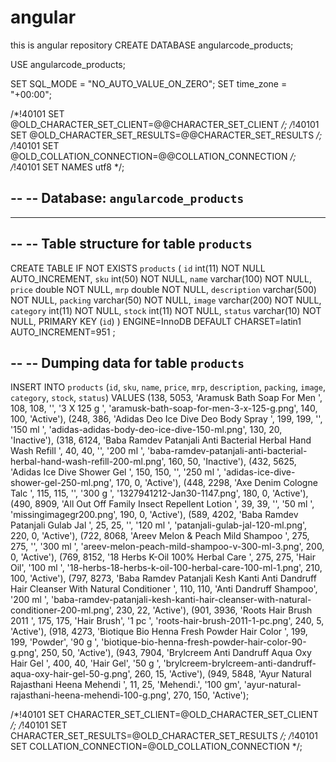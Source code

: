 # angular
this is angular repository
CREATE DATABASE angularcode_products;


USE angularcode_products;

SET SQL_MODE = "NO_AUTO_VALUE_ON_ZERO";
SET time_zone = "+00:00";


/*!40101 SET @OLD_CHARACTER_SET_CLIENT=@@CHARACTER_SET_CLIENT */;
/*!40101 SET @OLD_CHARACTER_SET_RESULTS=@@CHARACTER_SET_RESULTS */;
/*!40101 SET @OLD_COLLATION_CONNECTION=@@COLLATION_CONNECTION */;
/*!40101 SET NAMES utf8 */;

--
-- Database: `angularcode_products`
--

-- --------------------------------------------------------

--
-- Table structure for table `products`
--

CREATE TABLE IF NOT EXISTS `products` (
  `id` int(11) NOT NULL AUTO_INCREMENT,
  `sku` int(50) NOT NULL,
  `name` varchar(100) NOT NULL,
  `price` double NOT NULL,
  `mrp` double NOT NULL,
  `description` varchar(500) NOT NULL,
  `packing` varchar(50) NOT NULL,
  `image` varchar(200) NOT NULL,
  `category` int(11) NOT NULL,
  `stock` int(11) NOT NULL,
  `status` varchar(10) NOT NULL,
  PRIMARY KEY (`id`)
) ENGINE=InnoDB  DEFAULT CHARSET=latin1 AUTO_INCREMENT=951 ;

--
-- Dumping data for table `products`
--

INSERT INTO `products` (`id`, `sku`, `name`, `price`, `mrp`, `description`, `packing`, `image`, `category`, `stock`, `status`) VALUES
(138, 5053, 'Aramusk Bath Soap For Men   ', 108, 108, '', '3 X 125 g ', 'aramusk-bath-soap-for-men-3-x-125-g.png', 140, 100, 'Active'),
(248, 386, 'Adidas Deo Ice Dive Deo Body Spray   ', 199, 199, '', '150 ml ', 'adidas-adidas-body-deo-ice-dive-150-ml.png', 130, 20, 'Inactive'),
(318, 6124, 'Baba Ramdev Patanjali Anti Bacterial Herbal Hand Wash Refill   ', 40, 40, '', '200 ml ', 'baba-ramdev-patanjali-anti-bacterial-herbal-hand-wash-refill-200-ml.png', 160, 50, 'Inactive'),
(432, 5625, 'Adidas Ice Dive Shower Gel   ', 150, 150, '', '250 ml ', 'adidas-ice-dive-shower-gel-250-ml.png', 170, 0, 'Active'),
(448, 2298, 'Axe Denim Cologne Talc   ', 115, 115, '', '300 g ', '1327941212-Jan30-1147.png', 180, 0, 'Active'),
(490, 8909, 'All Out Off Family Insect Repellent Lotion   ', 39, 39, '', '50 ml ', 'missingimagegr200.png', 190, 0, 'Active'),
(589, 4202, 'Baba Ramdev Patanjali Gulab Jal   ', 25, 25, '', '120 ml ', 'patanjali-gulab-jal-120-ml.png', 220, 0, 'Active'),
(722, 8068, 'Areev Melon &amp; Peach Mild Shampoo   ', 275, 275, '', '300 ml ', 'areev-melon-peach-mild-shampoo-v-300-ml-3.png', 200, 0, 'Active'),
(769, 8152, '18 Herbs K-Oil 100% Herbal Care   ', 275, 275, 'Hair Oil', '100 ml ', '18-herbs-18-herbs-k-oil-100-herbal-care-100-ml-1.png', 210, 100, 'Active'),
(797, 8273, 'Baba Ramdev Patanjali Kesh Kanti Anti Dandruff Hair Cleanser With Natural Conditioner   ', 110, 110, 'Anti Dandruff Shampoo', '200 ml ', 'baba-ramdev-patanjali-kesh-kanti-hair-cleanser-with-natural-conditioner-200-ml.png', 230, 22, 'Active'),
(901, 3936, 'Roots Hair Brush 2011   ', 175, 175, 'Hair Brush', '1 pc ', 'roots-hair-brush-2011-1-pc.png', 240, 5, 'Active'),
(918, 4273, 'Biotique Bio Henna Fresh Powder Hair Color   ', 199, 199, 'Powder', '90 g ', 'biotique-bio-henna-fresh-powder-hair-color-90-g.png', 250, 50, 'Active'),
(943, 7904, 'Brylcreem Anti Dandruff Aqua Oxy Hair Gel   ', 400, 40, 'Hair Gel', '50 g ', 'brylcreem-brylcreem-anti-dandruff-aqua-oxy-hair-gel-50-g.png', 260, 15, 'Active'),
(949, 5848, 'Ayur Natural Rajasthani Heena Mehendi   ', 11, 25, 'Mehendi.', '100 gm', 'ayur-natural-rajasthani-heena-mehendi-100-g.png', 270, 150, 'Active');

/*!40101 SET CHARACTER_SET_CLIENT=@OLD_CHARACTER_SET_CLIENT */;
/*!40101 SET CHARACTER_SET_RESULTS=@OLD_CHARACTER_SET_RESULTS */;
/*!40101 SET COLLATION_CONNECTION=@OLD_COLLATION_CONNECTION */;
